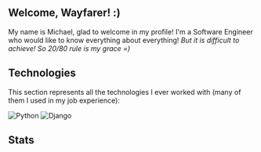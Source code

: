 ## Welcome, Wayfarer! :)
My name is Michael, glad to welcome in my profile!
I'm a Software Engineer who would like to know everything about everything! *But it is difficult to achieve! So 20/80 rule is my grace =)*

## Technologies
This section represents all the technologies I ever worked with (many of them I used in my job experience):

![Python](https://img.shields.io/badge/-Python-black?style=flat-square&logo=Python)
![Django](https://img.shields.io/badge/-Django-black?style=flat-square&logo=Django)

## Stats
